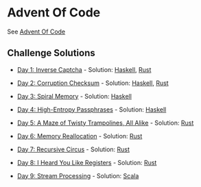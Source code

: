 Advent Of Code
==============

See [Advent Of Code](http://adventofcode.com)

Challenge Solutions
-------------------

- [Day 1: Inverse Captcha](http://adventofcode.com/2017/day/1) - Solution: [Haskell](https://github.com/astronomerdamo/AdventOfCode/tree/master/haskell/inverse_captcha), [Rust](https://github.com/astronomerdamo/AdventOfCode/blob/master/rust_revamp/rust/src/solutions/day1.rs)

- [Day 2: Corruption Checksum](http://adventofcode.com/2017/day/2) - Solution: [Haskell](https://github.com/astronomerdamo/AdventOfCode/tree/master/haskell/corruption_checksum), [Rust](https://github.com/astronomerdamo/AdventOfCode/blob/master/rust_revamp/rust/src/solutions/day2.rs)

- [Day 3: Spiral Memory](http://adventofcode.com/2017/day/3) - Solution: [Haskell](https://github.com/astronomerdamo/AdventOfCode/tree/master/haskell/spiral_memory)

- [Day 4: High-Entropy Passphrases](http://adventofcode.com/2017/day/4) - Solution: [Haskell](https://github.com/astronomerdamo/AdventOfCode/tree/master/haskell/high_entropy_passphrases)

- [Day 5: A Maze of Twisty Trampolines, All Alike](http://adventofcode.com/2017/day/5) - Solution: [Rust](https://github.com/astronomerdamo/AdventOfCode/tree/master/rust/twisty_trampolines)

- [Day 6: Memory Reallocation](http://adventofcode.com/2017/day/6) - Solution: [Rust](https://github.com/astronomerdamo/AdventOfCode/tree/master/rust/memory_reallocation)

- [Day 7: Recursive Circus](http://adventofcode.com/2017/day/7) - Solution: [Rust](https://github.com/astronomerdamo/AdventOfCode/tree/master/rust/recursive_circus)

- [Day 8: I Heard You Like Registers](http://adventofcode.com/2017/day/8) - Solution: [Rust](https://github.com/astronomerdamo/AdventOfCode/tree/master/rust/registers)

- [Day 9: Stream Processing](http://adventofcode.com/2017/day/9) - Solution: [Scala](https://github.com/astronomerdamo/AdventOfCode/tree/master/scala/stream_processing)
